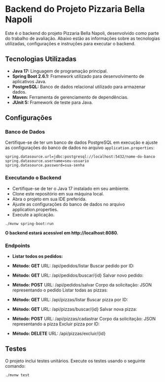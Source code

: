 # Backend do Projeto Pizzaria Bella Napoli

Este é o backend do projeto Pizzaria Bella Napoli, desenvolvido como parte do trabalho de avaliação. Abaixo estão as informações sobre as tecnologias utilizadas, configurações e instruções para executar o backend.

## Tecnologias Utilizadas

- **Java 17:** Linguagem de programação principal.
- **Spring Boot 2.6.1:** Framework utilizado para desenvolvimento de aplicativos Java.
- **PostgreSQL:** Banco de dados relacional utilizado para armazenar dados.
- **Maven:** Ferramenta de gerenciamento de dependências.
- **JUnit 5:** Framework de teste para Java.

## Configurações

### Banco de Dados

Certifique-se de ter um banco de dados PostgreSQL em execução e ajuste as configurações do banco de dados no arquivo `application.properties`:

```properties
spring.datasource.url=jdbc:postgresql://localhost:5432/nome-do-banco
spring.datasource.username=seu-usuario
spring.datasource.password=sua-senha
````
### Executando o Backend

- Certifique-se de ter o Java 17 instalado em seu ambiente.
- Clone este repositório em sua máquina local.
- Abra o projeto em sua IDE preferida.
- Ajuste as configurações do banco de dados no arquivo application.properties.
- Execute a aplicação.

```
./mvnw spring-boot:run
```
**O backend estará acessível em http://localhost:8080.**

### Endpoints

- **Listar todos os pedidos:**

- **Método: GET**
URL: /api/pedidos/listar
Buscar pedido por ID:

- **Método: GET**
URL: /api/pedidos/buscar/{id}
Salvar novo pedido:

- **Método: POST**
URL: /api/pedidos/salvar
Corpo da solicitação: JSON representando o pedido
Listar todas as pizzas:

- **Método: GET**
URL: /api/pizzas/listar
Buscar pizza por ID:

- **Método: GET**
URL: /api/pizzas/buscar/{id}
Salvar nova pizza:

- **Método: POST**
URL: /api/pizzas/cadastrar
Corpo da solicitação: JSON representando a pizza
Excluir pizza por ID:

- **Método: DELETE**
URL: /api/pizzas/excluir/{id}

## Testes

O projeto inclui testes unitários. Execute os testes usando o seguinte comando:

```bash
./mvnw test

